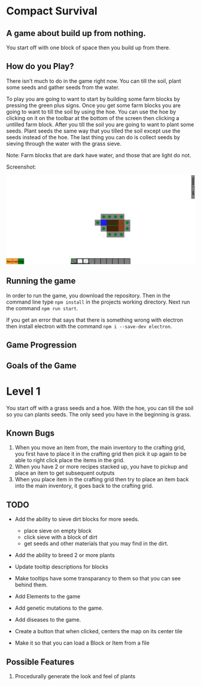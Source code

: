 # Compact Survival

## A game about build up from nothing.

You start off with one block of space then you build up from there.

## How do you Play?

There isn't much to do in the game right now. You can till the soil, plant some seeds and gather seeds from the water.

To play you are going to want to start by building some farm blocks by pressing the green plus signs. Once you get some farm blocks you are going to want to till the soil by using the hoe. You can use the hoe by clicking on it on the toolbar at the bottom of the screen then clicking a untilled farm block. After you till the soil you are going to want to plant some seeds. Plant seeds the same way that you tilled the soil except use the seeds instead of the hoe. The last thing you can do is collect seeds by sieving through the water with the grass sieve.

Note: Farm blocks that are dark have water, and those that are light do not.

Screenshot:

![Alt text](images/screenshots/screenshot1.png?raw=true "Optional Title")


## Running the game

In order to run the game, you download the repository. Then in the command line type ```npm install``` in the projects working directory. Next run the command ```npm run start```.

If you get an error that says that there is something wrong with electron then
install electron with the command ```npm i --save-dev electron```.


## Game Progression

## Goals of the Game


# Level 1
You start off with a grass seeds and a hoe. With the hoe, you can till the soil so you can plants seeds. The only seed you have in the beginning is grass.




## Known Bugs
1. When you move an item from, the main inventory to the crafting grid, you first have to place it in the crafting grid then pick it up again to be able to right click place the items in the grid.
2. When you have 2 or more recipes stacked up, you have to pickup and place an item to get subsequent outputs
3. When you place item in the crafting grid then try to place an item back into the main inventory, it goes back to the crafting grid.

## TODO
* Add the ability to sieve dirt blocks for more seeds.
    * place sieve on empty block
    * click sieve with a block of dirt
    * get seeds and other materials that you may find in the dirt.

* Add the ability to breed 2 or more plants
* Update tooltip descriptions for blocks
* Make tooltips have some transparancy to them so that you can see behind them.
* Add Elements to the game 
* Add genetic mutations to the game.
* Add diseases to the game.
* Create a button that when clicked, centers the map on its center tile
* Make it so that you can load a Block or Item from a file



## Possible Features
1. Procedurally generate the look and feel of plants


